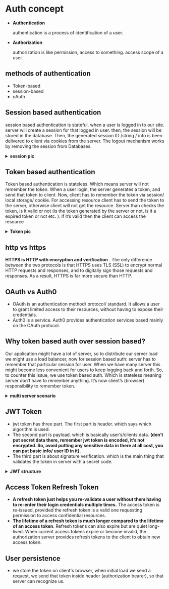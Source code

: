 # Auth concept

- **Authentication**

  authentication is a process of identification of a user.

- **Authorization**

  authorization is like permission, access to something. access scope of a user.

## methods of authentication

- Token-based
- session-based
- oAuth

## Session based authentication

session based authentication is stateful. when a user is logged in to our site. server will create a session for that logged in user. then, the session will be stored in the database. Then, the generated session ID /string / info is been delivered to client via cookies from the server. The logout mechanism works by removing the session from Databases.

   <details>
  <summary> <b>session pic</b>  </summary>
   <img src="/images/Capture.png"/>
   </details>

## Token based authentication

Token based authentication is stateless. Which means server will not remember the token. When a user login, the server generates a token, and send that token to client. Now, client has to remember the token via session/ local storage/ cookie. For accessing resource client has to send the token to the server, otherwise client will not get the resource. Server than checks the token, is it valid or not (is the token generated by the server or not, is it a expired token or not etc. ). if it’s valid then the client can access the resource

   <details>
   <summary>
    <b>Token pic</b>
    </summary>
  <img src="/images/Capture1.png"/>
   </details>

## http vs https

**HTTPS is HTTP with encryption and verification**
. The only difference between the two protocols is that HTTPS uses TLS (SSL) to encrypt normal HTTP requests and responses, and to digitally sign those requests and responses. As a result, HTTPS is far more secure than HTTP.

## OAuth vs Auth0

- OAuth is an authentication method/ protocol/ standard. It allows a user to grant limited access to their resources, without having to expose their credentials.
- Auth0 is a service. Auth0 provides authentication services based mainly on the OAuth protocol.

## Why token based auth over session based?

Our application might have a lot of server, so to distribute our server load we might use a load balancer, now for session based auth: server has to remember that particular session for user. When we have many server this might become less convenient for users to keep logging back and forth. So, to counter this issue, we use token based auth. Which is stateless meaning server don’t have to remember anything. It’s now client’s (browser) responsibility to remember token.

<details>
   <summary>
   <b>multi server scenario</b>
   </summary>
  <img src="/images/capture3.jpeg"/>
   </details>

## JWT Token

- jwt token has three part. The first part is header. which says which algorithm is used.
- The second part is payload. which is basically user’s/clients data. **(don’t put secret data there, remember jwt token is encoded, it’s not encrypted. So, avoid putting any sensitive data in there at all cost, you can put basic info/ user ID in it).**
- The third part is about signature verification. which is the main thing that validates the token in server with a secret code.

<details>
   <summary>
   <b>JWT structure</b>
   </summary>
  <img src="/images/jwt-structure.png"/>
   </details>

## Access Token Refresh Token

- **A refresh token just helps you re-validate a user without them having to re-enter their login credentials multiple times.** The access token is re-issued, provided the refresh token is a valid one requesting permission to access confidential resources.
- **The lifetime of a refresh token is much longer compared to the lifetime of an access token**. Refresh tokens can also expire but are quiet long-lived. When current access tokens expire or become invalid, the authorization server provides refresh tokens to the client to obtain new access token.

## User persistence

- we store the token on client's browser, when initial load we send a request, we send that token inside header (authorization bearer), so that server can recognize us.
